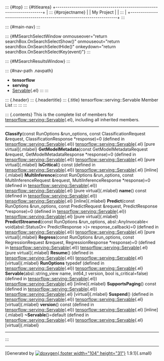 ::: {#top}
::: {#titlearea}
+-----------------------------------------------------------------------+
| ::: {#projectname}                                                    |
| My Project                                                            |
| :::                                                                   |
+-----------------------------------------------------------------------+
:::

::: {#main-nav}
:::

::: {#MSearchSelectWindow onmouseover="return searchBox.OnSearchSelectShow()" onmouseout="return searchBox.OnSearchSelectHide()" onkeydown="return searchBox.OnSearchSelectKey(event)"}
:::

::: {#MSearchResultsWindow}
:::

::: {#nav-path .navpath}
-   **tensorflow**
-   **serving**
-   [Servable](classtensorflow_1_1serving_1_1Servable.html){.el}
:::
:::

::: {.header}
::: {.headertitle}
::: {.title}
tensorflow::serving::Servable Member List
:::
:::
:::

::: {.contents}
This is the complete list of members for
[tensorflow::serving::Servable](classtensorflow_1_1serving_1_1Servable.html){.el},
including all inherited members.

  ------------------------------------------------------------------------------------------------------------------------------------------------------------------------------------------------------------------------------------------- ----------------------------------------------------------------------------------- -------------------------
  **Classify**(const RunOptions &run\_options, const ClassificationRequest &request, ClassificationResponse \*response)=0 (defined in [tensorflow::serving::Servable](classtensorflow_1_1serving_1_1Servable.html){.el})                      [tensorflow::serving::Servable](classtensorflow_1_1serving_1_1Servable.html){.el}   [pure virtual]{.mlabel}
  **GetModelMetadata**(const GetModelMetadataRequest &request, GetModelMetadataResponse \*response)=0 (defined in [tensorflow::serving::Servable](classtensorflow_1_1serving_1_1Servable.html){.el})                                          [tensorflow::serving::Servable](classtensorflow_1_1serving_1_1Servable.html){.el}   [pure virtual]{.mlabel}
  **IsCritical**() const (defined in [tensorflow::serving::Servable](classtensorflow_1_1serving_1_1Servable.html){.el})                                                                                                                       [tensorflow::serving::Servable](classtensorflow_1_1serving_1_1Servable.html){.el}   [inline]{.mlabel}
  **MultiInference**(const RunOptions &run\_options, const MultiInferenceRequest &request, MultiInferenceResponse \*response)=0 (defined in [tensorflow::serving::Servable](classtensorflow_1_1serving_1_1Servable.html){.el})                [tensorflow::serving::Servable](classtensorflow_1_1serving_1_1Servable.html){.el}   [pure virtual]{.mlabel}
  **name**() const (defined in [tensorflow::serving::Servable](classtensorflow_1_1serving_1_1Servable.html){.el})                                                                                                                             [tensorflow::serving::Servable](classtensorflow_1_1serving_1_1Servable.html){.el}   [inline]{.mlabel}
  **Predict**(const RunOptions &run\_options, const PredictRequest &request, PredictResponse \*response)=0 (defined in [tensorflow::serving::Servable](classtensorflow_1_1serving_1_1Servable.html){.el})                                     [tensorflow::serving::Servable](classtensorflow_1_1serving_1_1Servable.html){.el}   [pure virtual]{.mlabel}
  **PredictStreamed**(const RunOptions &run\_options, absl::AnyInvocable\< void(absl::StatusOr\< PredictResponse \>)\> response\_callback)=0 (defined in [tensorflow::serving::Servable](classtensorflow_1_1serving_1_1Servable.html){.el})   [tensorflow::serving::Servable](classtensorflow_1_1serving_1_1Servable.html){.el}   [pure virtual]{.mlabel}
  **Regress**(const RunOptions &run\_options, const RegressionRequest &request, RegressionResponse \*response)=0 (defined in [tensorflow::serving::Servable](classtensorflow_1_1serving_1_1Servable.html){.el})                               [tensorflow::serving::Servable](classtensorflow_1_1serving_1_1Servable.html){.el}   [pure virtual]{.mlabel}
  **Resume**() (defined in [tensorflow::serving::Servable](classtensorflow_1_1serving_1_1Servable.html){.el})                                                                                                                                 [tensorflow::serving::Servable](classtensorflow_1_1serving_1_1Servable.html){.el}   [virtual]{.mlabel}
  **RunOptions** typedef (defined in [tensorflow::serving::Servable](classtensorflow_1_1serving_1_1Servable.html){.el})                                                                                                                       [tensorflow::serving::Servable](classtensorflow_1_1serving_1_1Servable.html){.el}   
  **Servable**(absl::string\_view name, int64\_t version, bool is\_critical=false) (defined in [tensorflow::serving::Servable](classtensorflow_1_1serving_1_1Servable.html){.el})                                                             [tensorflow::serving::Servable](classtensorflow_1_1serving_1_1Servable.html){.el}   [inline]{.mlabel}
  **SupportsPaging**() const (defined in [tensorflow::serving::Servable](classtensorflow_1_1serving_1_1Servable.html){.el})                                                                                                                   [tensorflow::serving::Servable](classtensorflow_1_1serving_1_1Servable.html){.el}   [virtual]{.mlabel}
  **Suspend**() (defined in [tensorflow::serving::Servable](classtensorflow_1_1serving_1_1Servable.html){.el})                                                                                                                                [tensorflow::serving::Servable](classtensorflow_1_1serving_1_1Servable.html){.el}   [virtual]{.mlabel}
  **version**() const (defined in [tensorflow::serving::Servable](classtensorflow_1_1serving_1_1Servable.html){.el})                                                                                                                          [tensorflow::serving::Servable](classtensorflow_1_1serving_1_1Servable.html){.el}   [inline]{.mlabel}
  **\~Servable**()=default (defined in [tensorflow::serving::Servable](classtensorflow_1_1serving_1_1Servable.html){.el})                                                                                                                     [tensorflow::serving::Servable](classtensorflow_1_1serving_1_1Servable.html){.el}   [virtual]{.mlabel}
  ------------------------------------------------------------------------------------------------------------------------------------------------------------------------------------------------------------------------------------------- ----------------------------------------------------------------------------------- -------------------------
:::

------------------------------------------------------------------------

[Generated by [![doxygen](doxygen.svg){.footer width="104"
height="31"}](https://www.doxygen.org/index.html) 1.9.1]{.small}
